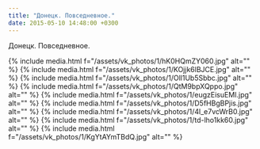 ```yaml
---
title: "Донецк. Повседневное."
date: 2015-05-10 14:48:00 +0300
---
```


Донецк. Повседневное.


{% include media.html f="/assets/vk_photos/1/hK0HQmZY060.jpg" alt="" %}
{% include media.html f="/assets/vk_photos/1/KOjjk6lBJCE.jpg" alt="" %}
{% include media.html f="/assets/vk_photos/1/Oll1Ub5Sbbc.jpg" alt="" %}
{% include media.html f="/assets/vk_photos/1/QtM9bpXQppo.jpg" alt="" %}
{% include media.html f="/assets/vk_photos/1/eugzEisuEMI.jpg" alt="" %}
{% include media.html f="/assets/vk_photos/1/D5fHBgBPjis.jpg" alt="" %}
{% include media.html f="/assets/vk_photos/1/4l_e7vcWrB0.jpg" alt="" %}
{% include media.html f="/assets/vk_photos/1/td-lho1kk60.jpg" alt="" %}
{% include media.html f="/assets/vk_photos/1/KgYtAYmTBdQ.jpg" alt="" %}
